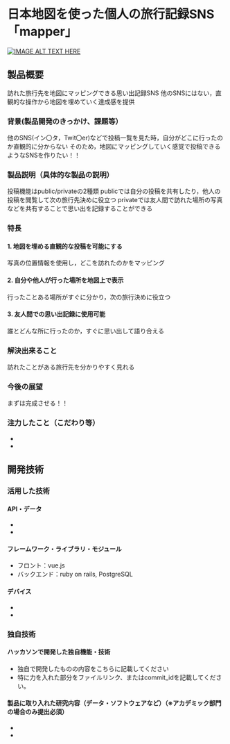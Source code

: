# 日本地図を使った個人の旅行記録SNS「mapper」

[![IMAGE ALT TEXT HERE](https://jphacks.com/wp-content/uploads/2022/08/JPHACKS2022_ogp.jpg)](https://www.youtube.com/watch?v=LUPQFB4QyVo)

## 製品概要
訪れた旅行先を地図にマッピングできる思い出記録SNS
他のSNSにはない，直観的な操作から地図を埋めていく達成感を提供
### 背景(製品開発のきっかけ、課題等）
他のSNS(イン〇タ，Twit〇er)などで投稿一覧を見た時，自分がどこに行ったのか直観的に分からない
そのため，地図にマッピングしていく感覚で投稿できるようなSNSを作りたい！！
### 製品説明（具体的な製品の説明）
投稿機能はpublic/privateの2種類
publicでは自分の投稿を共有したり，他人の投稿を閲覧して次の旅行先決めに役立つ
privateでは友人間で訪れた場所の写真などを共有することで思い出を記録することができる
### 特長
#### 1. 地図を埋める直観的な投稿を可能にする
写真の位置情報を使用し，どこを訪れたのかをマッピング
#### 2. 自分や他人が行った場所を地図上で表示
行ったことある場所がすぐに分かり，次の旅行決めに役立つ
#### 3. 友人間での思い出記録に使用可能
誰とどんな所に行ったのか，すぐに思い出して語り合える

### 解決出来ること
訪れたことがある旅行先を分かりやすく見れる
### 今後の展望
まずは完成させる！！
### 注力したこと（こだわり等）
* 
* 

## 開発技術
### 活用した技術
#### API・データ
* 
* 

#### フレームワーク・ライブラリ・モジュール
* フロント：vue.js
* バックエンド：ruby on rails, PostgreSQL

#### デバイス
* 
* 

### 独自技術
#### ハッカソンで開発した独自機能・技術
* 独自で開発したものの内容をこちらに記載してください
* 特に力を入れた部分をファイルリンク、またはcommit_idを記載してください。

#### 製品に取り入れた研究内容（データ・ソフトウェアなど）（※アカデミック部門の場合のみ提出必須）
* 
* 
